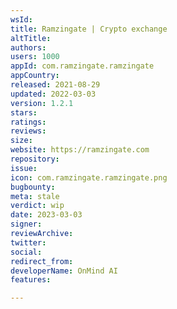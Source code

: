 ```yaml
---
wsId: 
title: Ramzingate | Crypto exchange
altTitle: 
authors: 
users: 1000
appId: com.ramzingate.ramzingate
appCountry: 
released: 2021-08-29
updated: 2022-03-03
version: 1.2.1
stars: 
ratings: 
reviews: 
size: 
website: https://ramzingate.com
repository: 
issue: 
icon: com.ramzingate.ramzingate.png
bugbounty: 
meta: stale
verdict: wip
date: 2023-03-03
signer: 
reviewArchive: 
twitter: 
social: 
redirect_from: 
developerName: OnMind AI
features: 

---
```


